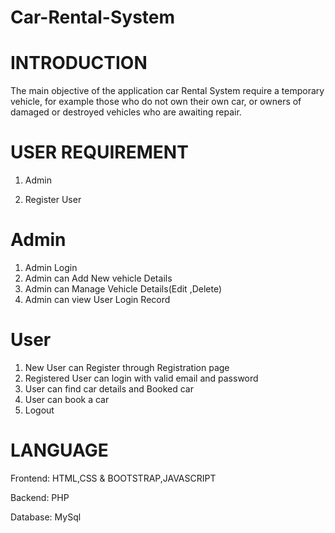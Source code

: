 # Car-Rental-System

# INTRODUCTION

The main objective of the application car Rental System require a temporary vehicle, for example those who do not own their own car, or owners of damaged or destroyed vehicles who are awaiting repair.

# USER REQUIREMENT
1) Admin 

2) Register User

# Admin 
1) Admin Login
2) Admin can Add New vehicle Details
3) Admin can Manage Vehicle Details(Edit ,Delete)
4) Admin can view User Login Record 

# User
1) New User can Register through Registration page
2) Registered User can login with valid email and password
3) User can find car details and Booked car
4) User can book a car
5) Logout

# LANGUAGE
Frontend: HTML,CSS & BOOTSTRAP,JAVASCRIPT

Backend: PHP

Database: MySql
